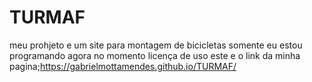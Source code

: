 # TURMAF

meu prohjeto e um site para montagem de bicicletas 
somente eu estou programando agora no momento 
licença de uso 
este e o link da minha pagina;https://gabrielmottamendes.github.io/TURMAF/
